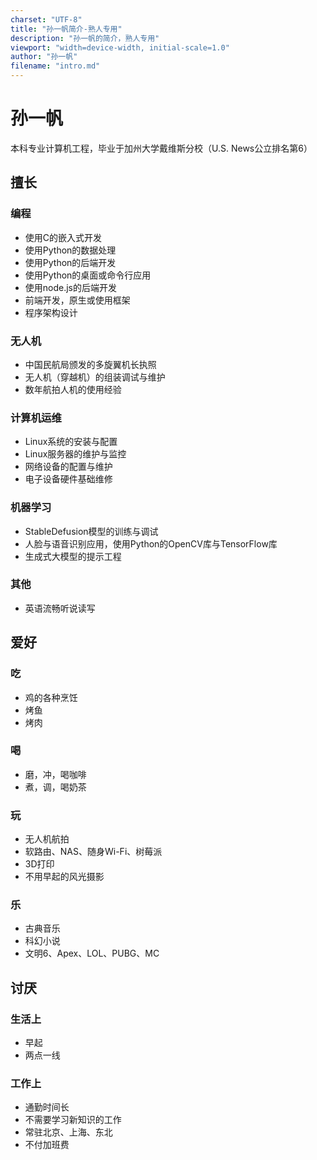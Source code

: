 ```yaml
---
charset: "UTF-8"
title: "孙一帆简介-熟人专用"
description: "孙一帆的简介，熟人专用"
viewport: "width=device-width, initial-scale=1.0"
author: "孙一帆"
filename: "intro.md"
---
```


# 孙一帆

本科专业计算机工程，毕业于加州大学戴维斯分校（U.S. News公立排名第6）

## 擅长

### 编程

- 使用C的嵌入式开发
- 使用Python的数据处理
- 使用Python的后端开发
- 使用Python的桌面或命令行应用
- 使用node.js的后端开发
- 前端开发，原生或使用框架
- 程序架构设计

### 无人机

- 中国民航局颁发的多旋翼机长执照
- 无人机（穿越机）的组装调试与维护
- 数年航拍人机的使用经验

### 计算机运维

- Linux系统的安装与配置
- Linux服务器的维护与监控
- 网络设备的配置与维护
- 电子设备硬件基础维修

### 机器学习

- StableDefusion模型的训练与调试
- 人脸与语音识别应用，使用Python的OpenCV库与TensorFlow库
- 生成式大模型的提示工程

### 其他

- 英语流畅听说读写

## 爱好

### 吃

- 鸡的各种烹饪
- 烤鱼
- 烤肉

### 喝

- 磨，冲，喝咖啡
- 煮，调，喝奶茶

### 玩

- 无人机航拍
- 软路由、NAS、随身Wi-Fi、树莓派
- 3D打印
- 不用早起的风光摄影

### 乐

- 古典音乐
- 科幻小说
- 文明6、Apex、LOL、PUBG、MC

## 讨厌

### 生活上

- 早起
- 两点一线

### 工作上

- 通勤时间长
- 不需要学习新知识的工作
- 常驻北京、上海、东北
- 不付加班费
